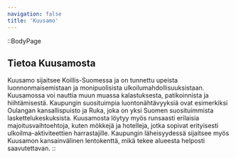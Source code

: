 ```yaml
---
navigation: false
title: 'Kuusamo'
---
```


::BodyPage
## Tietoa Kuusamosta
Kuusamo sijaitsee Koillis-Suomessa ja on tunnettu upeista luonnonmaisemistaan ja monipuolisista ulkoilumahdollisuuksistaan. Kuusamossa voi nauttia muun muassa kalastuksesta, patikoinnista ja hiihtämisestä. Kaupungin suosituimpia luontonähtävyyksiä ovat esimerkiksi Oulangan kansallispuisto ja Ruka, joka on yksi Suomen suosituimmista laskettelukeskuksista. Kuusamosta löytyy myös runsaasti erilaisia majoitusvaihtoehtoja, kuten mökkejä ja hotelleja, jotka sopivat erityisesti ulkoilma-aktiviteettien harrastajille. Kaupungin läheisyydessä sijaitsee myös Kuusamon kansainvälinen lentokenttä, mikä tekee alueesta helposti saavutettavan.
::